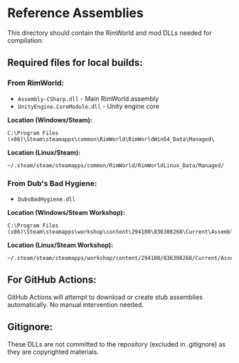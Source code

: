 # Reference Assemblies

This directory should contain the RimWorld and mod DLLs needed for compilation:

## Required files for local builds:

### From RimWorld:
- `Assembly-CSharp.dll` - Main RimWorld assembly
- `UnityEngine.CoreModule.dll` - Unity engine core

**Location (Windows/Steam):**
```
C:\Program Files (x86)\Steam\steamapps\common\RimWorld\RimWorldWin64_Data\Managed\
```

**Location (Linux/Steam):**
```
~/.steam/steam/steamapps/common/RimWorld/RimWorldLinux_Data/Managed/
```

### From Dub's Bad Hygiene:
- `DubsBadHygiene.dll`

**Location (Windows/Steam Workshop):**
```
C:\Program Files (x86)\Steam\steamapps\workshop\content\294100\836308268\Current\Assemblies\
```

**Location (Linux/Steam Workshop):**
```
~/.steam/steam/steamapps/workshop/content/294100/836308268/Current/Assemblies/
```

## For GitHub Actions:

GitHub Actions will attempt to download or create stub assemblies automatically. No manual intervention needed.

## Gitignore:

These DLLs are not committed to the repository (excluded in .gitignore) as they are copyrighted materials.
